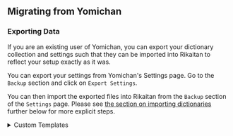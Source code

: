 ## Migrating from Yomichan

### Exporting Data

If you are an existing user of Yomichan, you can export your dictionary collection and settings such that they can be imported into Rikaitan to reflect your setup exactly as it was.

You can export your settings from Yomichan's Settings page. Go to the `Backup` section and click on `Export Settings`.

You can then import the exported files into Rikaitan from the `Backup` section of the `Settings` page. Please see [the section on importing dictionaries](#importing-dictionaries) further below for more explicit steps.

<details>

<summary>Custom Templates</summary>

If you do not use custom templates for Anki note creation, this section can be skipped.

Due to security concerns, an alternate implementation of Handlebars is being used which behaves slightly differently.
This revealed a bug in four of Rikaitan's template helpers, which have now been fixed in the default templates. If your
custom templates use the following helpers, please ensure their use matches the corrected forms.

| Helper           | Example                                                       | Corrected                            |
| ---------------- | ------------------------------------------------------------- | ------------------------------------ |
| `formatGlossary` | `{{#formatGlossary ../dictionary}}{{{.}}}{{/formatGlossary}}` | `{{formatGlossary ../dictionary .}}` |
| `furigana`       | `{{#furigana}}{{{definition}}}{{/furigana}}`                  | `{{furigana definition}}`            |
| `furiganaPlain`  | `{{~#furiganaPlain}}{{{.}}}{{/furiganaPlain~}}`               | `{{~furiganaPlain .~}}`              |
| `dumpObject`     | `{{#dumpObject}}{{{.}}}{{/dumpObject}}`                       | `{{dumpObject .}}`                   |

Authors of custom templates may be interested to know that other helpers previously used and documented in the block
form (e.g. `{{#set "key" "value"}}{{/set}}`), while not broken by this change, may also be replaced with the less verbose
form (e.g. `{{set "key" "value"}}`). The default templates and helper documentation have been changed to reflect this.

</details>

